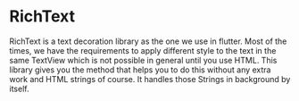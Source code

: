 # RichText
RichText is a text decoration library as the one we use in flutter. Most of the times, we have the requirements to apply different style to the text in the same TextView which is not possible in general until you use HTML. This library gives you the method that helps you to do this without any extra work and HTML strings of course. It handles those Strings in background by itself.
